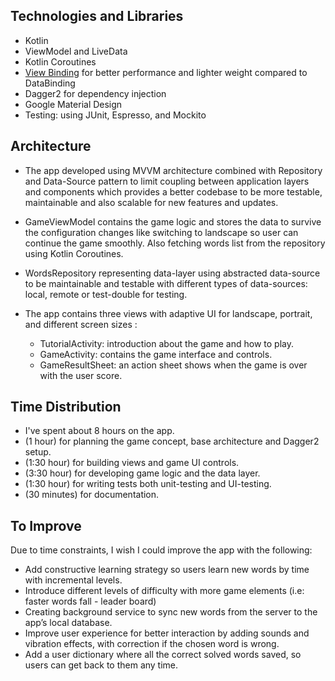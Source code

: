 ## Technologies and Libraries
- Kotlin
- ViewModel and LiveData
- Kotlin Coroutines
- [View Binding](https://developer.android.com/topic/libraries/view-binding) for better performance and lighter weight compared to DataBinding
- Dagger2 for dependency injection
- Google Material Design
- Testing: using JUnit, Espresso, and Mockito

## Architecture
- The app developed using MVVM architecture combined with Repository and Data-Source pattern to limit coupling between application layers and components which provides a better codebase to be more testable, maintainable and also scalable for new features and updates.

- GameViewModel contains the game logic and stores the data to survive the configuration changes like switching to landscape so user can continue the game smoothly. Also fetching words list from the repository using Kotlin Coroutines.

- WordsRepository representing data-layer using abstracted data-source to be maintainable and testable with different types of data-sources: local, remote or test-double for testing.

- The app contains three views with adaptive UI for landscape, portrait, and different screen sizes : 
    - TutorialActivity: introduction about the game and how to play.
    - GameActivity: contains the game interface and controls.
    - GameResultSheet: an action sheet shows when the game is over with the user score.

## Time Distribution
- I've spent about 8 hours on the app.
- (1 hour) for planning the game concept, base architecture and Dagger2 setup.
- (1:30 hour) for building views and game UI controls.
- (3:30 hour) for developing game logic and the data layer.
- (1:30 hour) for writing tests both unit-testing and UI-testing.
- (30 minutes) for documentation.

## To Improve
Due to time constraints, I wish I could improve the app with the following:
- Add constructive learning strategy so users learn new words by time with incremental levels.
- Introduce different levels of difficulty with more game elements (i.e: faster words fall - leader board)
- Creating background service to sync new words from the server to the app’s local database.
- Improve user experience for better interaction by adding sounds and vibration effects, with correction if the chosen word is wrong.
- Add a user dictionary where all the correct solved words saved, so users can get back to them any time.

 </table>
